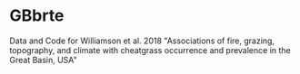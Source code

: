 # GBbrte
Data and Code for Williamson et al. 2018 "Associations of fire, grazing, topography, and climate with cheatgrass occurrence and prevalence in the Great Basin, USA"
